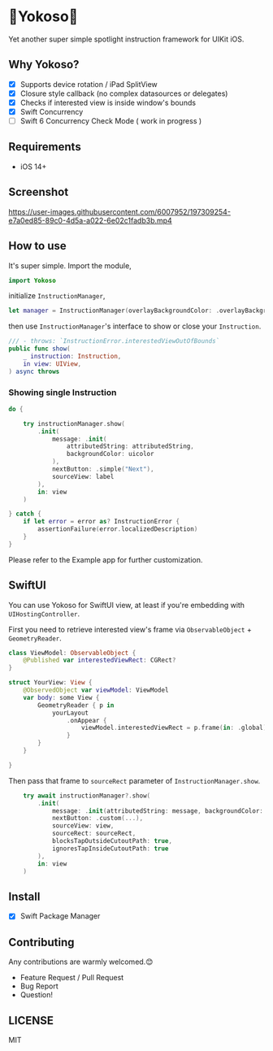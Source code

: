 # 🌸Yokoso🗻

Yet another super simple spotlight instruction framework for UIKit iOS.

## Why Yokoso?

- [x] Supports device rotation / iPad SplitView
- [x] Closure style callback (no complex datasources or delegates)
- [x] Checks if interested view is inside window's bounds
- [x] Swift Concurrency
- [ ] Swift 6 Concurrency Check Mode ( work in progress )

## Requirements

- iOS 14+

## Screenshot

https://user-images.githubusercontent.com/6007952/197309254-e7a0ed85-89c0-4d5a-a022-6e02c1fadb3b.mp4

## How to use

It's super simple.
Import the module,

```swift
import Yokoso
```

initialize `InstructionManager`,

```swift
let manager = InstructionManager(overlayBackgroundColor: .overlayBackground)
```

then use `InstructionManager`'s interface to show or close your `Instruction`.

```swift
/// - throws: `InstructionError.interestedViewOutOfBounds`
public func show(
    _ instruction: Instruction,
    in view: UIView,
) async throws
```

### Showing single Instruction

```swift
do {

    try instructionManager.show(
        .init(
            message: .init(
                attributedString: attributedString,
                backgroundColor: uicolor
            ),
            nextButton: .simple("Next"),
            sourceView: label
        ),
        in: view
    )

} catch {
    if let error = error as? InstructionError {
        assertionFailure(error.localizedDescription)
    }
}
```

Please refer to the Example app for further customization.

## SwiftUI

You can use Yokoso for SwiftUI view, at least if you're embedding with `UIHostingController`.

First you need to retrieve interested view's frame via `ObservableObject` + `GeometryReader`.

```swift
class ViewModel: ObservableObject {
    @Published var interestedViewRect: CGRect?
}

struct YourView: View {
    @ObservedObject var viewModel: ViewModel
    var body: some View {
        GeometryReader { p in
            yourLayout
                .onAppear {
                    viewModel.interestedViewRect = p.frame(in: .global)
                }
        }
    }

}
```

Then pass that frame to `sourceRect` parameter of `InstructionManager.show`.

```swift
    try await instructionManager?.show(
        .init(
            message: .init(attributedString: message, backgroundColor: .v4.monotone8),
            nextButton: .custom(...),
            sourceView: view,
            sourceRect: sourceRect,
            blocksTapOutsideCutoutPath: true,
            ignoresTapInsideCutoutPath: true
        ),
        in: view
    )
```

## Install

- [x] Swift Package Manager

## Contributing

Any contributions are warmly welcomed.😊

- Feature Request / Pull Request
- Bug Report
- Question!

## LICENSE

MIT
